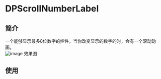# DPScrollNumberLabel
## 简介
一个能够显示最多8位数字的控件，当你改变显示的数字的时，会有一个滚动动画。<br>
![image](https://github.com/948080952/DPScrollNumberLabel/blob/master/DPScrollNumber.gif) 
效果图
## 使用

